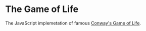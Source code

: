 The Game of Life
================

The JavaScript implemetation of famous [Conway's Game of Life](http://en.wikipedia.org/wiki/Conway's_Game_of_Life).